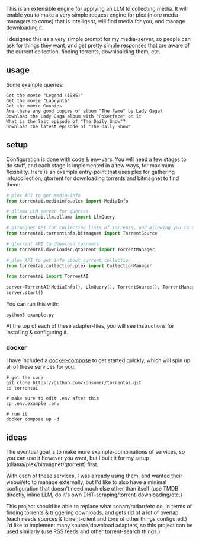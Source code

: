This is an extensible engine for applying an LLM to collecting media. It will enable you to make a very simple request engine for plex (more media-managers to come) that is intelligent, will find media for you, and manage downloading it.

I designed this as a very simple prompt for my media-server, so people can ask for things they want, and get pretty simple responses that are aware of the current collection, finding torrents, downloaiding them, etc.


## usage

Some example queries:

```
Get the movie "Legend (1985)"
Get the movie "Labrynth"
Get the movie Goonies
Are there any good copies of album "The Fame" by Lady Gaga?
Download the Lady Gaga album with "Pokerface" on it
What is the last episode of "The Daily Show"?
Download the latest episode of "The Daily Show"
```


## setup

Configuration is done with code & env-vars. You will need a few stages to do stuff, and each stage is implemented in a few ways, for maximum flexibility. Here is an example entry-point that uses plex for gathering info/collection, qtorrent for downloading torrents and bitmagnet to find them:

```py
# plex API to get media-info
from torrentai.mediainfo.plex import MediaInfo

# ollama LLM server for queries
from torrentai.llm.ollama import LlmQuery

# bitmagnet API for collecting lists of torrents, and allowing you to search
from torrentai.torrentinfo.bitmagnet import TorrentSource

# qtorrent API to download torrents
from torrentai.downloader.qtorrent import TorrentManager

# plex API to get info about current collection
from torrentai.collection.plex import CollectionManager

from torrentai import TorrentAI

server=TorrentAI(MediaInfo(), LlmQuery(), TorrentSource(), TorrentManager())
server.start()
```

You can run this with:

```
python3 example.py
```

At the top of each of these adapter-files, you will see instructions for installing & configuring it.


### docker

I have included a [docker-compose](docker-compose.yml) to get started quickly, which will spin up all of these services for you:

```
# get the code
git clone https://github.com/konsumer/torrentai.git
cd torrentai

# make sure to edit .env after this
cp .env.example .env

# run it
docker compose up -d
```

## ideas

The eventual goal is to make more example-combinations of services, so you can use it however you want, but I built it for my setup (ollama/plex/bitmagnet/qtorrent) first.

With each of these services, I was already using them, and wanted their webui/etc to manage externally, but I'd like to also have a minimal configuration that doesn't need much else other than itself (use TMDB directly, inline LLM, do it's own DHT-scraping/torrent-downloading/etc.)

This project should be able to replace what sonarr/radarr/etc do, in terms of finding torrents & triggering downloads, and gets rid of a lot of overlap (each needs sources & torrent-client and tons of other things configured.) I'd like to implement many source/download adapters, so this project can be used similarly (use RSS feeds and other torrent-search things.)

